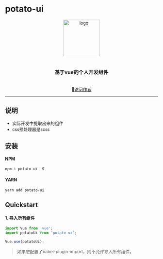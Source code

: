 # potato-ui
<p align="center">
    <img alt="logo" src="http://www.gaorongjun.cn/wp-content/uploads/2018/07/cropped-80cb39dbb6fd5266e1a3a92ea018972bd407367b.jpg" width="120" height="120" style="margin-bottom: 10px;">
</p>

<h3 align="center" style="margin: 30px 0 35px;">基于vue的个人开发组件</h3>


<p align="center">
  🚀<a href="http://www.gaorongjun.cn">访问作者</a>
</p>

---

## 说明

* 实际开发中提取出来的组件
* css预处理器是scss


## 安装

#### NPM

```shell
npm i potato-ui -S
```

#### YARN

```shell
yarn add potato-ui
```

## Quickstart

#### 1. 导入所有组件

```js
import Vue from 'vue';
import potatoUi from 'potato-ui';

Vue.use(potatoUi);
```

> 如果您配置了babel-plugin-import，则不允许导入所有组件。

